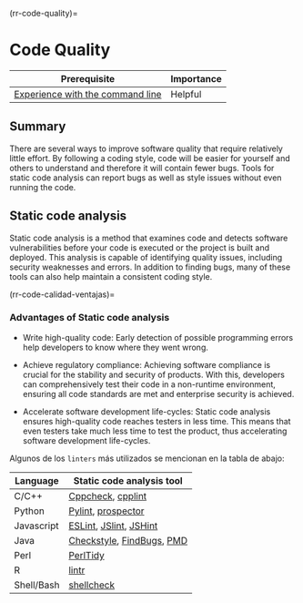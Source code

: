 (rr-code-quality)=
# Code Quality

| Prerequisite                                                                                  | Importance |
| --------------------------------------------------------------------------------------------- | ---------- |
| [Experience with the command line](https://programminghistorian.org/en/lessons/intro-to-bash) | Helpful    |

## Summary

There are several ways to improve software quality that require relatively little effort. By following a coding style, code will be easier for yourself and others to understand and therefore it will contain fewer bugs. Tools for static code analysis can report bugs as well as style issues without even running the code.

## Static code analysis

Static code analysis is a method that examines code and detects software vulnerabilities before your code is executed or the project is built and deployed. This analysis is capable of identifying quality issues, including security weaknesses and errors. In addition to finding bugs, many of these tools can also help maintain a consistent coding style.

(rr-code-calidad-ventajas)=
### Advantages of Static code analysis

- Write high-quality code: Early detection of possible programming errors help developers to know where they went wrong.

- Achieve regulatory compliance: Achieving software compliance is crucial for the stability and security of products. With this, developers can comprehensively test their code in a non-runtime environment, ensuring all code standards are met and enterprise security is achieved.

- Accelerate software development life-cycles: Static code analysis ensures high-quality code reaches testers in less time. This means that even testers take much less time to test the product, thus accelerating software development life-cycles.

Algunos de los `linters` más utilizados se mencionan en la tabla de abajo:

| Language   | Static code analysis tool                                                                                                    |
| ---------- | ---------------------------------------------------------------------------------------------------------------------------- |
| C/C++      | [Cppcheck](http://cppcheck.sourceforge.net/), [cpplint](https://github.com/cpplintcpplint)                                   |
| Python     | [Pylint](https://pypi.org/project/pylint/), [prospector](https://prospector.readthedocs.io)                                  |
| Javascript | [ESLint](https://eslint.org/), [JSlint](https://jslint.com/), [JSHint](https://jshint.com/)                                  |
| Java       | [Checkstyle](https://checkstyle.sourceforge.io/), [FindBugs](http://findbugs.sourceforge.net), [PMD](https://pmd.github.io/) |
| Perl       | [PerlTidy](https://metacpan.org/pod/perltidy)                                                                                |
| R          | [lintr](https://github.com/jimhester/lintr)                                                                                  |
| Shell/Bash | [shellcheck](https://www.shellcheck.net)                                                                                     |
